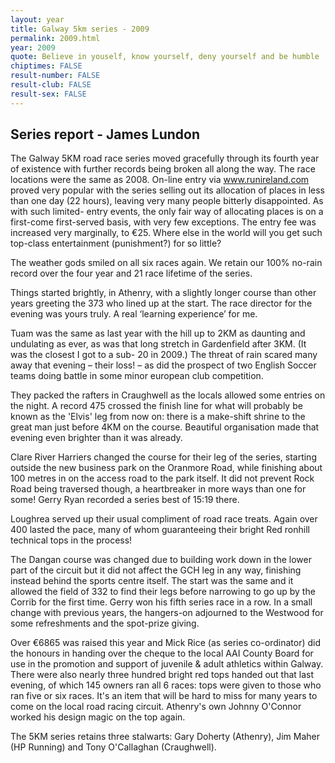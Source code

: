 ```yaml
---
layout: year
title: Galway 5km series - 2009
permalink: 2009.html
year: 2009
quote: Believe in youself, know yourself, deny yourself and be humble
chiptimes: FALSE
result-number: FALSE
result-club: FALSE
result-sex: FALSE
---
```


Series report - James Lundon
----------------------------

The Galway 5KM road race series moved gracefully through its fourth year of existence with further records being broken all along the way. The race locations were the same as 2008. On-line entry via www.runireland.com proved very popular with the series selling out its allocation of places in less than one day (22 hours), leaving very many people bitterly disappointed. As with such limited- entry events, the only fair way of allocating places is on a first-come first-served basis, with very few exceptions. The entry fee was increased very marginally, to €25. Where else in the world will you get such top-class entertainment (punishment?) for so little?

The weather gods smiled on all six races again. We retain our 100% no-rain record over the four year and 21 race lifetime of the series.

Things started brightly, in Athenry, with a slightly longer course than other years greeting the 373 who lined up at the start. The race director for the evening was yours truly. A real ‘learning experience’ for me.

Tuam was the same as last year with the hill up to 2KM as daunting and undulating as ever, as was that long stretch in Gardenfield after 3KM. (It was the closest I got to a sub- 20 in 2009.) The threat of rain scared many away that evening – their loss! – as did the prospect of two English Soccer teams doing battle in some minor european club competition.

They packed the rafters in Craughwell as the locals allowed some entries on the night. A record 475 crossed the finish line for what will probably be known as the 'Elvis' leg from now on: there is a make-shift shrine to the great man just before 4KM on the course. Beautiful organisation made that evening even brighter than it was already.

Clare River Harriers changed the course for their leg of the series, starting outside the new business park on the Oranmore Road, while finishing about 100 metres in on the access road to the park itself. It did not prevent Rock Road being traversed though, a heartbreaker in more ways than one for some! Gerry Ryan recorded a series best of 15:19 there.

Loughrea served up their usual compliment of road race treats. Again over 400 lasted the pace, many of whom guaranteeing their bright Red ronhill technical tops in the process!

The Dangan course was changed due to building work down in the lower part of the circuit but it did not affect the GCH leg in any way, finishing instead behind the sports centre itself. The start was the same and it allowed the field of 332 to find their legs before narrowing to go up by the Corrib for the first time. Gerry won his fifth series race in a row. In a small change with previous years, the hangers-on adjourned to the Westwood for some refreshments and the spot-prize giving.

Over €6865 was raised this year and Mick Rice (as series co-ordinator) did the honours in handing over the cheque to the local AAI County Board for use in the promotion and support of juvenile & adult athletics within Galway. There were also nearly three hundred bright red tops handed out that last evening, of which 145 owners ran all 6 races: tops were given to those who ran five or six races. It's an item that will be hard to miss for many years to come on the local road racing circuit. Athenry's own Johnny O'Connor worked his design magic on the top again.

The 5KM series retains three stalwarts: Gary Doherty (Athenry), Jim Maher (HP Running) and Tony O'Callaghan (Craughwell).
